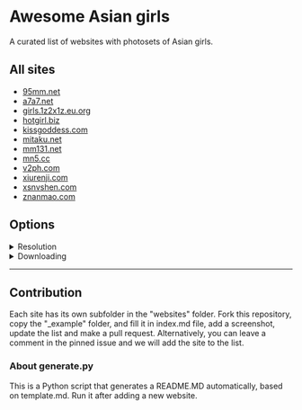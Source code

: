 # Awesome Asian girls

A curated list of websites with photosets of Asian girls.

## All sites

- [95mm.net](/websites/95mm.net/index.md)
- [a7a7.net](/websites/a7a7.net/index.md)
- [girls.1z2x1z.eu.org](/websites/girls.1z2x1z.eu.org/index.md)
- [hotgirl.biz](/websites/hotgirl.biz/index.md)
- [kissgoddess.com](/websites/kissgoddess.com/index.md)
- [mitaku.net](/websites/mitaku.net/index.md)
- [mm131.net](/websites/mm131.net/index.md)
- [mn5.cc](/websites/mn5.cc/index.md)
- [v2ph.com](/websites/v2ph.com/index.md)
- [xiurenji.com](/websites/xiurenji.com/index.md)
- [xsnvshen.com](/websites/xsnvshen.com/index.md)
- [znanmao.com](/websites/znanmao.com/index.md)

## Options

<details>
  <summary>Resolution</summary>

### Original

- [girls.1z2x1z.eu.org](/websites/girls.1z2x1z.eu.org/index.md)
- [mitaku.net](/websites/mitaku.net/index.md)
- [znanmao.com](/websites/znanmao.com/index.md)

### High

- [a7a7.net](/websites/a7a7.net/index.md)
- [hotgirl.biz](/websites/hotgirl.biz/index.md)
- [kissgoddess.com](/websites/kissgoddess.com/index.md)
- [v2ph.com](/websites/v2ph.com/index.md)
- [xsnvshen.com](/websites/xsnvshen.com/index.md)

### Medium

- [95mm.net](/websites/95mm.net/index.md)
- [mm131.net](/websites/mm131.net/index.md)
- [mn5.cc](/websites/mn5.cc/index.md)
- [xiurenji.com](/websites/xiurenji.com/index.md)

</details>

<details>
  <summary>Downloading</summary

- [girls.1z2x1z.eu.org](/websites/girls.1z2x1z.eu.org/index.md)
- [mitaku.net](/websites/mitaku.net/index.md)

</details>

---

## Contribution

Each site has its own subfolder in the "websites" folder. Fork this repository, copy the "_example" folder, and fill it in index.md file, add a screenshot, update the list and make a pull request. Alternatively, you can leave a comment in the pinned issue and we will add the site to the list.

### About generate.py

This is a Python script that generates a README.MD automatically, based on template.md. Run it after adding a new website.
